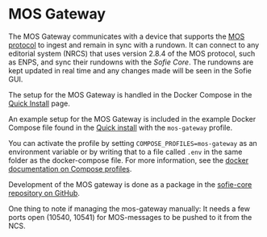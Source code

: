 # MOS Gateway

The MOS Gateway communicates with a device that supports the [MOS protocol](http://mosprotocol.com/wp-content/MOS-Protocol-Documents/MOS-Protocol-2.8.4-Current.htm) to ingest and remain in sync with a rundown. It can connect to any editorial system \(NRCS\) that uses version 2.8.4 of the MOS protocol, such as ENPS, and sync their rundowns with the _Sofie&nbsp;Core_. The rundowns are kept updated in real time and any changes made will be seen in the Sofie GUI.

The setup for the MOS Gateway is handled in the Docker Compose in the [Quick Install](../../installing-sofie-server-core.md) page.

An example setup for the MOS Gateway is included in the example Docker Compose file found in the [Quick install](../../installing-sofie-server-core.md) with the `mos-gateway` profile.

You can activate the profile by setting `COMPOSE_PROFILES=mos-gateway` as an environment variable or by writing that to a file called `.env` in the same folder as the docker-compose file. For more information, see the [docker documentation on Compose profiles](https://docs.docker.com/compose/how-tos/profiles/).

Development of the MOS gateway is done as a package in the [sofie-core repository on GitHub](https://github.com/nrkno/sofie-core/tree/master/packages/mos-gateway).

One thing to note if managing the mos-gateway manually: It needs a few ports open \(10540, 10541\) for MOS-messages to be pushed to it from the NCS.
